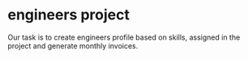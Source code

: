 # engineers project
Our task is to create engineers profile based on skills, assigned in the project and generate monthly invoices.
